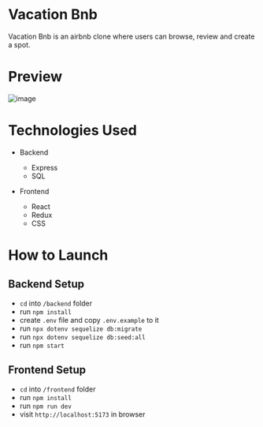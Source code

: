 # Vacation Bnb

Vacation Bnb is an airbnb clone where users can browse, review and create a spot.

# Preview

![image](showcase.png)

# Technologies Used

- Backend
  - Express
  - SQL

- Frontend
  - React
  - Redux
  - CSS


# How to Launch

## Backend Setup

- `cd` into `/backend` folder
- run `npm install` 
- create `.env` file and copy `.env.example` to it
- run `npx dotenv sequelize db:migrate`
- run `npx dotenv sequelize db:seed:all`
- run `npm start`

## Frontend Setup

- `cd` into `/frontend` folder
- run `npm install` 
- run `npm run dev`
- visit `http://localhost:5173` in browser